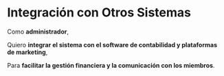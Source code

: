 # Integración con Otros Sistemas

Como **administrador**,

Quiero **integrar el sistema con el software de contabilidad y plataformas de marketing**,

Para **facilitar la gestión financiera y la comunicación con los miembros**.
